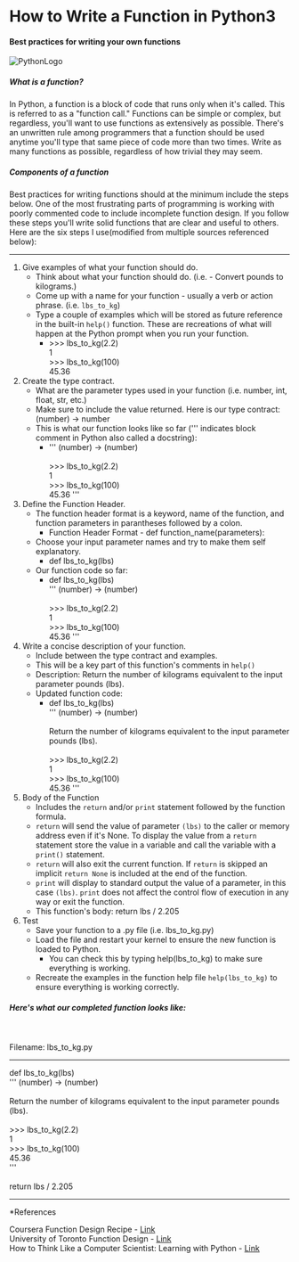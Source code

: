 <h1>How to Write a Function in Python3</h1>
<h4>Best practices for writing your own functions</h4>

![PythonLogo](https://www.python.org/static/opengraph-icon-200x200.png)

<h5>What is a function?</h5>
In Python, a function is a block of code that runs only when it's called.  This is referred to as a "function call."  Functions can be simple or complex, but regardless, you'll want to use functions as extensively as possible.  There's an unwritten rule among programmers that a function should be used anytime you'll type that same piece of code more than two times.  Write as many functions as possible, regardless of how trivial they may seem.

<h5>Components of a function</h5>
Best practices for writing functions should at the minimum include the steps below.  One of the most frustrating parts of programming is working with poorly commented code to include incomplete function design.  If you follow these steps you'll write solid functions that are clear and useful to others.  Here are the six steps I use(modified from multiple sources referenced below):

***

1.  Give examples of what your function should do.
    - Think about what your function should do.  (i.e. - Convert pounds to kilograms.)
    - Come up with a name for your function - usually a verb or action phrase. (i.e. `lbs_to_kg`)
    - Type a couple of examples which will be stored as future reference in the built-in `help()` function.  These are recreations of what will happen at the Python prompt when you run your function.
        - \>>> lbs_to_kg(2.2)<br>
        1<br>
        \>>> lbs_to_kg(100)<br>
        45.36
2.  Create the type contract.
    - What are the parameter types used in your function (i.e. number, int, float, str, etc.)
    - Make sure to include the value returned.  Here is our type contract: (number) -> number
    - This is what our function looks like so far (''' indicates block comment in Python also called a docstring):
        - ''' (number) -> (number)<br><br>
        \>>> lbs_to_kg(2.2)<br>
        1<br>
        \>>> lbs_to_kg(100)<br>
        45.36
        '''
3.  Define the Function Header.
    - The function header format is a keyword, name of the function, and function parameters in parantheses followed by a colon.
        - Function Header Format - def function_name(parameters):
    - Choose your input parameter names and try to make them self explanatory.
        - def lbs_to_kg(lbs)
    - Our function code so far:
        - def lbs_to_kg(lbs)<br>
        ''' (number) -> (number)<br><br>
        \>>> lbs_to_kg(2.2)<br>
        1<br>
        \>>> lbs_to_kg(100)<br>
        45.36
        '''
4.  Write a concise description of your function.
    - Include between the type contract and examples.
    - This will be a key part of this function's comments in `help()`
    - Description: Return the number of kilograms equivalent to the input parameter pounds (lbs).
    - Updated function code:
        - def lbs_to_kg(lbs)<br>
        ''' (number) -> (number)<br><br>
        Return the number of kilograms equivalent to the input parameter pounds (lbs).<br><br>
        \>>> lbs_to_kg(2.2)<br>
        1<br>
        \>>> lbs_to_kg(100)<br>
        45.36
        '''
5.  Body of the Function
    - Includes the `return` and/or `print` statement followed by the function formula.
    - `return` will send the value of parameter `(lbs)` to the caller or memory address even if it's None.  To display the value from a `return` statement store the value in a variable and call the variable with a `print()` statement.
    - `return` will also exit the current function. If `return` is skipped an implicit `return None` is included at the end of the function.
    - `print` will display to standard output the value of a parameter, in this case `(lbs)`.  `print` does not affect the control flow of execution in any way or exit the function.
    - This function's body: return lbs / 2.205
6.  Test
    - Save your function to a .py file (i.e. lbs_to_kg.py)
    - Load the file and restart your kernel to ensure the new function is loaded to Python.
        - You can check this by typing help(lbs_to_kg) to make sure everything is working.
    - Recreate the examples in the function help file `help(lbs_to_kg)` to ensure everything is working correctly.
    
<h5>Here's what our completed function looks like:</h5><br>

Filename: lbs_to_kg.py
***
def lbs_to_kg(lbs)<br>
        ''' (number) -> (number)<br><br>
        Return the number of kilograms equivalent to the input parameter pounds (lbs).<br><br>
        \>>> lbs_to_kg(2.2)<br>
        1<br>
        \>>> lbs_to_kg(100)<br>
        45.36<br>
        '''<br><br>
        return lbs / 2.205
***
*References

Coursera Function Design Recipe - [Link](https://d18ky98rnyall9.cloudfront.net/_96168b6c868aaef1d7f57b6f4a7b0b03_designrecipe.html?Expires=1545264000&Signature=Ezo-CSNHqxbb8ZTV7ayNqkZzwBzqQHmGTLPhPi5eylik8mReyYhlk0MvNnSoF8kF5EOgTm8itHqZ~o9JNzczcHTqCi~45Dam8w5tYfvdPvnUUSETfCFoR~kt8HVWURqnnMWJnHDz9KIJovlQTbOI64oKG4s8Kfylsh-~WnlRIPo_&Key-Pair-Id=APKAJLTNE6QMUY6HBC5A)<br>
University of Toronto Function Design - [Link](http://www.cs.toronto.edu/~ahchinaei/teaching/20165/csc148/function_design_recipe.pdf)<br>
How to Think Like a Computer Scientist: Learning with Python - [Link](http://openbookproject.net/thinkcs/python/english2e/ch03.html)<br>
